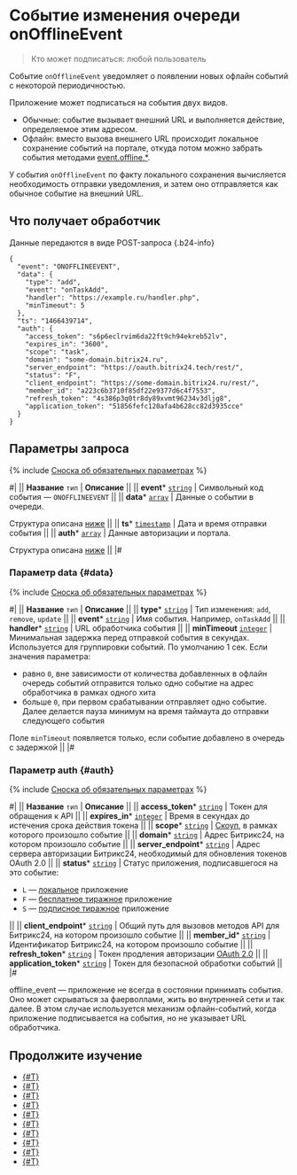 # Событие изменения очереди onOfflineEvent

> Кто может подписаться: любой пользователь

Событие `onOfflineEvent` уведомляет о появлении новых офлайн событий с некоторой периодичностью.

Приложение может подписаться на события двух видов.

- Обычные: событие вызывает внешний URL и выполняется действие, определяемое этим адресом.
- Офлайн: вместо вызова внешнего URL происходит локальное сохранение событий на портале, откуда потом можно забрать события методами [event.offline.*](./index.md#all-methods).

У события `onOfflineEvent` по факту локального сохранения вычисляется необходимость отправки уведомления, и затем оно отправляется как обычное событие на внешний URL.

## Что получает обработчик

Данные передаются в виде POST-запроса {.b24-info}

```
{
  "event": "ONOFFLINEEVENT",
  "data": {
    "type": "add",
    "event": "onTaskAdd",
    "handler": "https://example.ru/handler.php", 
    "minTimeout": 5
  },
  "ts": "1466439714",
  "auth": {
    "access_token": "s6p6eclrvim6da22ft9ch94ekreb52lv",
    "expires_in": "3600",
    "scope": "task",
    "domain": "some-domain.bitrix24.ru",
    "server_endpoint": "https://oauth.bitrix24.tech/rest/", 
    "status": "F",
    "client_endpoint": "https://some-domain.bitrix24.ru/rest/", 
    "member_id": "a223c6b3710f85df22e9377d6c4f7553",
    "refresh_token": "4s386p3q0tr8dy89xvmt96234v3dljg8",
    "application_token": "51856fefc120afa4b628cc82d3935cce"
  }
}

```

## Параметры запроса

{% include [Сноска об обязательных параметрах](../../_includes/required.md) %}

#|
|| **Название**
`тип` | **Описание** ||
|| **event***
[`string`](../data-types.md) | Символьный код события — `ONOFFLINEEVENT` ||
|| **data***
[`array`](../data-types.md) | Данные о событии в очереди.

Структура описана [ниже](#data) ||
|| **ts***
[`timestamp`](../data-types.md) | Дата и время отправки события ||
|| **auth***
[`array`](../data-types.md) | Данные авторизации и портала.

Структура описана [ниже](#auth) ||
|#

### Параметр data {#data}

{% include [Сноска об обязательных параметрах](../../_includes/required.md) %}

#|
|| **Название**
`тип` | **Описание** ||
|| **type***
[`string`](../data-types.md) | Тип изменения: `add`, `remove`, `update` ||
|| **event***
[`string`](../data-types.md) | Имя события. Например, `onTaskAdd` ||
|| **handler***
[`string`](../data-types.md) | URL обработчика события ||
|| **minTimeout**
[`integer`](../data-types.md) | Минимальная задержка перед отправкой события в секундах. Используется для группировки событий. По умолчанию 1 сек. Если значения параметра:
- равно `0`, вне зависимости от количества добавленных в офлайн очередь событий отправится только одно событие на адрес обработчика в рамках одного хита
- больше `0`, при первом срабатывании отправляет одно событие. Далее делается пауза минимум на время таймаута до отправки следующего события
  
Поле `minTimeout` появляется только, если событие добавлено в очередь с задержкой ||
|#

### Параметр auth {#auth}

{% include [Сноска об обязательных параметрах](../../_includes/required.md) %}

#|
|| **Название**
`тип` | **Описание** ||
|| **access_token***
[`string`](../data-types.md) |  Токен для обращения к API ||
|| **expires_in***
[`integer`](../data-types.md) | Время в секундах до истечения срока действия токена ||
|| **scope***
[`string`](../data-types.md) | [Скоуп](../scopes/permissions.md), в рамках которого произошло событие ||
|| **domain***
[`string`](../data-types.mdd) | Адрес Битрикс24, на котором произошло событие ||
|| **server_endpoint***
[`string`](../data-types.md) | Адрес сервера авторизации Битрикс24, необходимый для обновления токенов OAuth 2.0 ||
|| **status***
[`string`](../data-types.md) | Статус приложения, подписавшегося на это событие:

- `L` — [локальное](../../local-integrations/local-apps.md) приложение
- `F` — [бесплатное тиражное](../../market/index.md) приложение
- `S` — [подписное тиражное](../../market/monetization/index.md) приложение

||
|| **client_endpoint***
[`string`](../data-types.md) | Общий путь для вызовов методов API для Битрикс24, на котором произошло событие ||
|| **member_id***
[`string`](../data-types.md) | Идентификатор Битрикс24, на котором произошло событие ||
|| **refresh_token***
[`string`](../data-types.md) | Токен продления авторизации [OAuth 2.0](../oauth/index.md) ||
|| **application_token***
[`string`](../data-types.md) | Токен для безопасной обработки событий ||
|#

offline_event — приложение не всегда в состоянии принимать события. Оно может скрываться за фаерволлами, жить во внутренней сети и так далее. В этом случае используется механизм офлайн-событий, когда приложение подписывается на события, но не указывает URL обработчика.

## Продолжите изучение

- [{#T}](./events.md)
- [{#T}](./event-bind.md)
- [{#T}](./event-get.md)
- [{#T}](./event-unbind.md)
- [{#T}](./safe-event-handlers.md)
- [{#T}](./offline-events.md)
- [{#T}](./event-offline-list.md)
- [{#T}](./event-offline-get.md)
- [{#T}](./event-offline-clear.md)
- [{#T}](./event-offline-error.md)